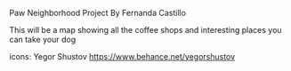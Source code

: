 Paw Neighborhood Project
By Fernanda Castillo


This will be a map showing all the coffee shops and interesting places you can take your dog 



icons: Yegor Shustov https://www.behance.net/yegorshustov